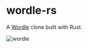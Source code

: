 # wordle-rs

A [Wordle](https://www.powerlanguage.co.uk/wordle/) clone built with Rust.

![wordle](https://user-images.githubusercontent.com/992995/149687802-f38c7bf4-3756-45dd-b9cb-1b4f46e03902.gif)
